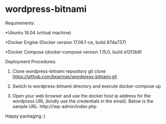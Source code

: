 # wordpress-bitnami

Requirements:

*Ubuntu 16.04 (virtual machine)

*Docker Engine (Docker version 17.06.1-ce, build 874a737)

*Docker Compose (docker-compose version 1.15.0, build e12f3b9)


Deployment Procedures:

1) Clone wordpress-bitnami repository
git clone https://github.com/bparinas/wordpress-bitnami.git

2) Switch to wordpress-bitnami directory and execute docker-compose up

3) Open your web browser and use the docker host ip address for the wordpress URL (kindly use the credentials in the email). Below is the sample URL: http://<docker-host-ip>/wp-admin/index.php


Happy packaging :)
